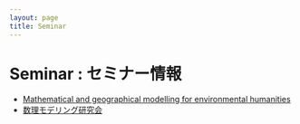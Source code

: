 ```yaml
---
layout: page
title: Seminar
---
```



# Seminar : セミナー情報

- [Mathematical and geographical modelling for environmental humanities](http://dlpweb.ed.kagawa-u.ac.jp/mathgeomodel/)
- [数理モデリング研究会](https://s-shinomoto.com/mathmodel/mathmodelworkshops.htmA)
